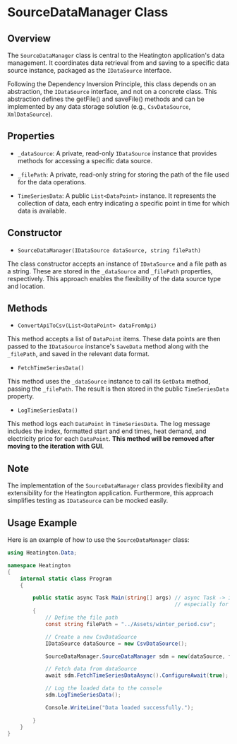 # SourceDataManager Class

## Overview

The `SourceDataManager` class is central to the Heatington application's data management. It coordinates data retrieval from and saving to a specific data source instance, packaged as the `IDataSource` interface.

Following the Dependency Inversion Principle, this class depends on an abstraction, the `IDataSource` interface, and not on a concrete class. This abstraction defines the getFile() and saveFile() methods and can be implemented by any data storage solution (e.g., `CsvDataSource`, `XmlDataSource`).

## Properties

- `_dataSource`: A private, read-only `IDataSource` instance that provides methods for accessing a specific data source.

- `_filePath`: A private, read-only string for storing the path of the file used for the data operations.

- `TimeSeriesData`: A public `List<DataPoint>` instance. It represents the collection of data, each entry indicating a specific point in time for which data is available.

## Constructor

- `SourceDataManager(IDataSource dataSource, string filePath)`

The class constructor accepts an instance of `IDataSource` and a file path as a string. These are stored in the `_dataSource` and `_filePath` properties, respectively. This approach enables the flexibility of the data source type and location.

## Methods

- `ConvertApiToCsv(List<DataPoint> dataFromApi)`

This method accepts a list of `DataPoint` items. These data points are then passed to the `IDataSource` instance's `SaveData` method along with the `_filePath`, and saved in the relevant data format.

- `FetchTimeSeriesData()`

This method uses the `_dataSource` instance to call its `GetData` method, passing the `_filePath`. The result is then stored in the public `TimeSeriesData` property.

- `LogTimeSeriesData()`

This method logs each `DataPoint` in `TimeSeriesData`. The log message includes the index, formatted start and end times, heat demand, and electricity price for each `DataPoint`. **This method will be removed after moving to the iteration with GUI**.

## Note

The implementation of the `SourceDataManager` class provides flexibility and extensibility for the Heatington application. Furthermore, this approach simplifies testing as `IDataSource` can be mocked easily.

## Usage Example

Here is an example of how to use the `SourceDataManager` class:

```csharp
using Heatington.Data;

namespace Heatington
{
    internal static class Program
    {

        public static async Task Main(string[] args) // async Task -> if we want to implement async operation
                                                     // especially for IO
        {
            // Define the file path
            const string filePath = "../Assets/winter_period.csv";

            // Create a new CsvDataSource
            IDataSource dataSource = new CsvDataSource();

            SourceDataManager.SourceDataManager sdm = new(dataSource, filePath);

            // Fetch data from dataSource
            await sdm.FetchTimeSeriesDataAsync().ConfigureAwait(true);

            // Log the loaded data to the console
            sdm.LogTimeSeriesData();

            Console.WriteLine("Data loaded successfully.");

        }
    }
}


 ```
